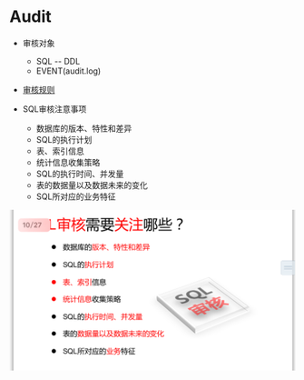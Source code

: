 # Audit

- 审核对象
  - SQL -- DDL
  - EVENT(audit.log)
  
- [审核规则](rule.md)
  
- SQL审核注意事项
  - 数据库的版本、特性和差异
  - SQL的执行计划
  - 表、索引信息
  - 统计信息收集策略
  - SQL的执行时间、并发量
  - 表的数据量以及数据未来的变化
  - SQL所对应的业务特征

![SQL审核注意事项](IMG_1539.PNG)


